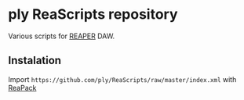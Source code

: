 # ply ReaScripts repository
Various scripts for [REAPER](http://reaper.fm/) DAW.

## Instalation
Import `https://github.com/ply/ReaScripts/raw/master/index.xml` with [ReaPack](https://reapack.com/)
